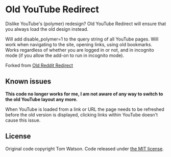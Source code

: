 # Old YouTube Redirect

Dislike YouTube's (polymer) redesign? Old YouTube Redirect will ensure that you always load the old design instead.

Will add disable_polymer=1 to the query string of all YouTube pages. Will work when navigating to the site, opening links, using old bookmarks. Works regardless of whether you are logged in or not, and in incognito mode (if you allow the add-on to run in incognito mode).

Forked from [Old Reddit Redirect](https://github.com/tom-james-watson/old-reddit-redirect)

## Known issues

**This code no longer works for me, I am not aware of any way to switch to the old YouTube layout any more.**

When YouTube is loaded from a link or URL the page needs to be refreshed before the old version is displayed, clicking links within YouTube doesn't cause this issue.

## License

Original code copyright Tom Watson. Code released under [the MIT license](LICENSE.txt).
